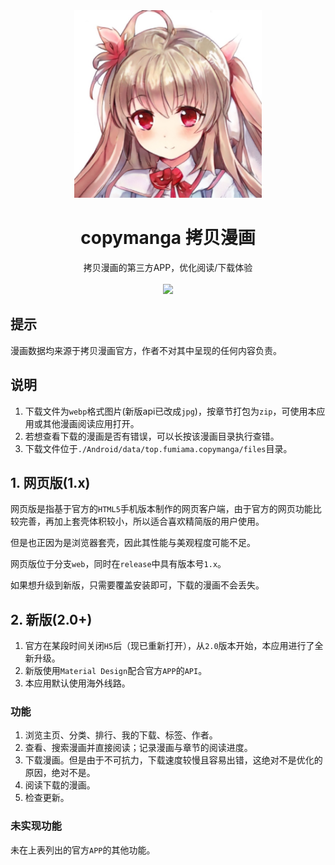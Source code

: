 <div align="center">
  <img src=".github/komako.jpg" width = "300" height = "300" alt="Komako"><br>
  <h1>copymanga 拷贝漫画</h1>
  拷贝漫画的第三方APP，优化阅读/下载体验<br><br>
</div>

<div align=center> <a href="#"> <img src="http://cmoe.azurewebsites.net/cmoe?name=copymanga&theme=gb" /> </a> </div>

## 提示
漫画数据均来源于拷贝漫画官方，作者不对其中呈现的任何内容负责。

## 说明
1. 下载文件为`webp`格式图片(新版api已改成`jpg`)，按章节打包为`zip`，可使用本应用或其他漫画阅读应用打开。
2. 若想查看下载的漫画是否有错误，可以长按该漫画目录执行查错。
3. 下载文件位于`./Android/data/top.fumiama.copymanga/files`目录。

## 1. 网页版(1.x)
网页版是指基于官方的`HTML5`手机版本制作的网页客户端，由于官方的网页功能比较完善，再加上套壳体积较小，所以适合喜欢精简版的用户使用。

但是也正因为是浏览器套壳，因此其性能与美观程度可能不足。

网页版位于分支`web`，同时在`release`中具有版本号`1.x`。

如果想升级到新版，只需要覆盖安装即可，下载的漫画不会丢失。

## 2. 新版(2.0+)
1. 官方在某段时间关闭`H5`后（现已重新打开），从`2.0`版本开始，本应用进行了全新升级。
2. 新版使用`Material Design`配合官方`APP`的`API`。
3. 本应用默认使用海外线路。

### 功能
1. 浏览主页、分类、排行、我的下载、标签、作者。
2. 查看、搜索漫画并直接阅读；记录漫画与章节的阅读进度。
3. 下载漫画。但是由于不可抗力，下载速度较慢且容易出错，这绝对不是优化的原因，绝对不是。
4. 阅读下载的漫画。
5. 检查更新。

### 未实现功能
未在上表列出的官方`APP`的其他功能。

